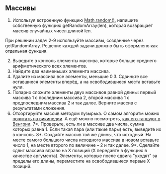 ## Массивы

1. Используя встроенную функцию [Math.random()](https://developer.mozilla.org/en-US/docs/Web/JavaScript/Reference/Global_Objects/Math/random), напишите собственную функцию getRandomArray(len), которая возвращает массив случайных чисел длиной len.

При решении задач 2-9 используйте массивы, созданные через getRandomArray. Решение каждой задачи должно быть оформлено как отдельная функция.

2. Выведите в консоль элементы массива, которые больше среднего арифметического всех элементов.
3. Найдите два наименьших элемента массива.
4. Удалите из массива все элементы, меньшие 0.3. Сдвиньте все оставшиеся элементы вперёд, а на освободившиеся места вставьте нули.
5. Попарно сложите элементы двух массивов равной длины: первый массива 1 с последним массива 2, второй массива 1 с предпоследним массива 2 и так далее. Верните массив с результатами сложения.
6. Отсортируйте массив методом пузырька. О самом алгоритм можно [почитать на википедии](https://ru.wikipedia.org/wiki/%D0%A1%D0%BE%D1%80%D1%82%D0%B8%D1%80%D0%BE%D0%B2%D0%BA%D0%B0_%D0%BF%D1%83%D0%B7%D1%8B%D1%80%D1%8C%D0%BA%D0%BE%D0%BC). А ещё можно посмотреть, [как его танцуют в Венгрии](https://www.youtube.com/watch?v=lyZQPjUT5B4).
7*. Проверьте, есть ли в массиве два числа, сумма которых равна 1. Если такая пара (или такие пары) есть, выведите их в консоль.
8*. Создайте массив той же длины, что исходный. На месте самого большого числа исходного массива в новом вставьте число 1, на месте второго по величине – 2 и так далее.
9*. Сделайте сдвиг массива вправо на X позиций (X передайте в функцию в качестве аргумента). Элементы, которые после сдвига "уходят" за пределы его длины, переместите на освободившиеся первые Х позиций.